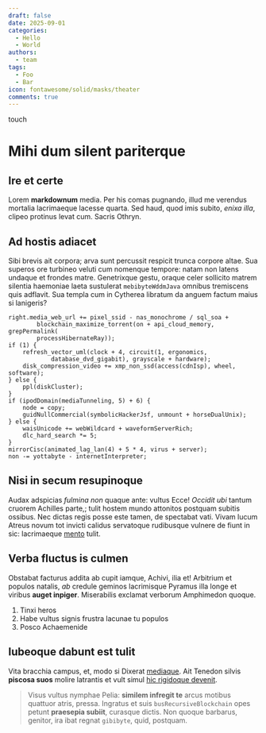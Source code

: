 ```yaml
---
draft: false 
date: 2025-09-01
categories:
  - Hello
  - World
authors:
  - team
tags:
  - Foo
  - Bar
icon: fontawesome/solid/masks/theater
comments: true
---
```


touch

# Mihi dum silent pariterque

## Ire et certe

Lorem **markdownum** media. Per his comas pugnando, illud me verendus mortalia
lacrimaeque lacesse quarta. Sed haud, quod imis subito, *enixa illa*, clipeo
protinus levat cum. Sacris Othryn.

<!-- more -->

## Ad hostis adiacet

Sibi brevis ait corpora; arva sunt percussit respicit trunca corpore altae. Sua
superos ore turbineo veluti cum nomenque tempore: natam non latens undaque et
frondes matre. Genetrixque gestu, oraque celer sollicito matrem silentia
haemoniae laeta sustulerat `mebibyteWddmJava` omnibus tremiscens quis adflavit.
Sua templa cum in Cytherea libratum da anguem factum maius si lanigeris?

    right.media_web_url += pixel_ssid - nas_monochrome / sql_soa +
            blockchain_maximize_torrent(on + api_cloud_memory, grepPermalink(
            processHibernateRay));
    if (1) {
        refresh_vector_uml(clock + 4, circuit(1, ergonomics,
                database_dvd_gigabit), grayscale + hardware);
        disk_compression_video += xmp_non_ssd(access(cdnIsp), wheel, software);
    } else {
        ppl(diskCluster);
    }
    if (ipodDomain(mediaTunneling, 5) + 6) {
        node = copy;
        guidNullCommercial(symbolicHackerJsf, unmount + horseDualUnix);
    } else {
        waisUnicode += webWildcard + waveformServerRich;
        dlc_hard_search *= 5;
    }
    mirrorCisc(animated_lag_lan(4) + 5 * 4, virus + server);
    non -= yottabyte - internetInterpreter;

## Nisi in secum resupinoque

Audax adspicias *fulmina non* quaque ante: vultus Ecce! *Occidit ubi* tantum
cruorem Achilles parte,; tulit hostem mundo attonitos postquam subitis ossibus.
Nec dictas regis posse este tamen, de spectabat vati. Vivam lucum Atreus novum
tot invicti calidus servatoque rudibusque vulnere de fiunt in sic: lacrimaeque
[mento](#ire-et-certe) tulit.

## Verba fluctus is culmen

Obstabat facturus addita ab cupit iamque, Achivi, ilia et! Arbitrium et populos
natalis, *ab* credule geminos lacrimisque Pyramus illa longe et viribus **auget
inpiger**. Miserabilis exclamat verborum Amphimedon quoque.

1. Tinxi heros
2. Habe vultus signis frustra lacunae tu populos
3. Posco Achaemenide

## Iubeoque dabunt est tulit

Vita bracchia campus, et, modo si Dixerat
[mediaque](#mihi-dum-silent-pariterque). Ait Tenedon silvis **piscosa suos**
molire latrantis et vult simul [hic rigidoque devenit](#ire-et-certe).

> Visus vultus nymphae Pelia: **similem infregit te** arcus motibus quattuor
> atris, pressa. Ingratus et suis `busRecursiveBlockchain` opes petunt
> **praesepia subiit**, curasque dictis. Non quoque barbarus, genitor, ira ibat
> regnat `gibibyte`, quid, postquam.

